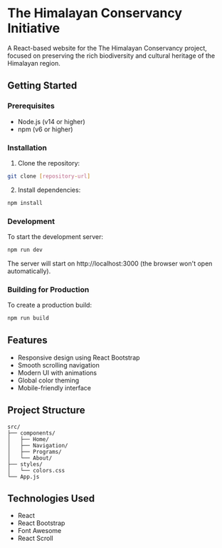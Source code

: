 # The Himalayan Conservancy Initiative

A React-based website for the The Himalayan Conservancy project, focused on preserving the rich biodiversity and cultural heritage of the Himalayan region.

## Getting Started

### Prerequisites
- Node.js (v14 or higher)
- npm (v6 or higher)

### Installation

1. Clone the repository:
```bash
git clone [repository-url]
```

2. Install dependencies:
```bash
npm install
```

### Development

To start the development server:
```bash
npm run dev
```

The server will start on http://localhost:3000 (the browser won't open automatically).

### Building for Production

To create a production build:
```bash
npm run build
```

## Features
- Responsive design using React Bootstrap
- Smooth scrolling navigation
- Modern UI with animations
- Global color theming
- Mobile-friendly interface

## Project Structure
```
src/
├── components/
│   ├── Home/
│   ├── Navigation/
│   ├── Programs/
│   └── About/
├── styles/
│   └── colors.css
└── App.js
```

## Technologies Used
- React
- React Bootstrap
- Font Awesome
- React Scroll
